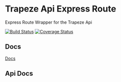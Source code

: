 # Trapeze Api Express Route

Express Route Wrapper for the Trapeze Api

[![Build Status](https://travis-ci.com/donmahallem/TrapezeApiExpressRoute.svg?branch=master)](https://travis-ci.com/donmahallem/TrapezeApiExpressRoute) [![Coverage Status](https://coveralls.io/repos/github/donmahallem/TrapezeApiExpressRoute/badge.svg?branch=master)](https://coveralls.io/github/donmahallem/TrapezeApiExpressRoute?branch=master)

## Docs
[Docs](https://donmahallem.github.io/TrapezeApiExpressRoute)
## Api Docs
